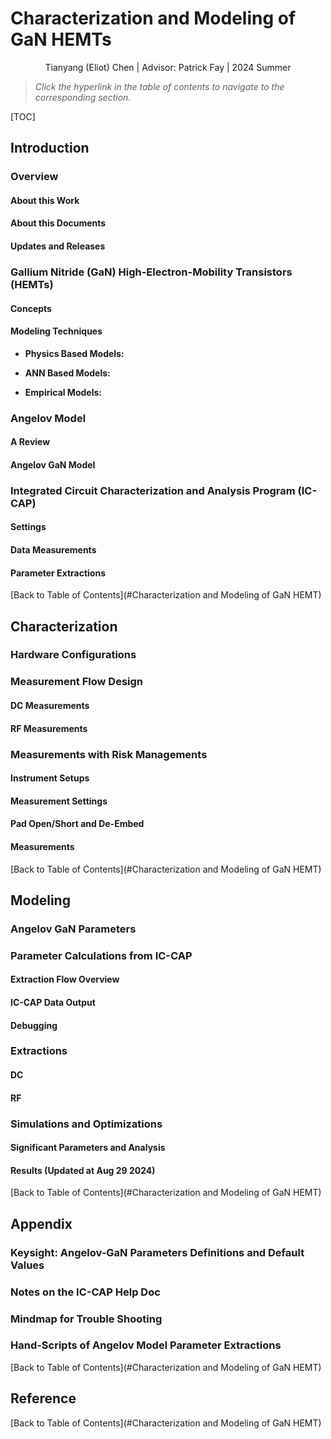 # Characterization and Modeling of GaN HEMTs

<center>Tianyang (Eliot) Chen | Advisor: Patrick Fay | 2024 Summer</center>

> *Click the hyperlink in the table of contents to navigate to the corresponding section.*

[TOC]

## Introduction

### Overview

#### About this Work

#### About this Documents

#### Updates and Releases



### Gallium Nitride (GaN) High-Electron-Mobility Transistors (HEMTs)

#### Concepts

#### Modeling Techniques

- **Physics Based Models:**

- **ANN Based Models:**

- **Empirical Models:**



### Angelov Model

#### A Review

#### Angelov GaN Model



### Integrated Circuit Characterization and Analysis Program (IC-CAP)

#### Settings

#### Data Measurements

#### Parameter Extractions



[Back to Table of Contents](#Characterization and Modeling of GaN HEMT)

<div STYLE="page-break-after: always;"></div>

## Characterization

### Hardware Configurations



### Measurement Flow Design

#### DC Measurements

#### RF Measurements



### Measurements with Risk Managements

#### Instrument Setups

#### Measurement Settings

#### Pad Open/Short and De-Embed

#### Measurements



[Back to Table of Contents](#Characterization and Modeling of GaN HEMT)

<div STYLE="page-break-after: always;"></div>

## Modeling

### Angelov GaN Parameters



### Parameter Calculations from IC-CAP 

#### Extraction Flow Overview

#### IC-CAP Data Output

#### Debugging



### Extractions

#### DC

#### RF



### Simulations and Optimizations

#### Significant Parameters and Analysis

#### Results (Updated at Aug 29 2024)



[Back to Table of Contents](#Characterization and Modeling of GaN HEMT)

<div STYLE="page-break-after: always;"></div>

## Appendix

### Keysight: Angelov-GaN Parameters Definitions and Default Values



### Notes on the IC-CAP Help Doc



### Mindmap for Trouble Shooting



### Hand-Scripts of Angelov Model Parameter Extractions



[Back to Table of Contents](#Characterization and Modeling of GaN HEMT)

<div STYLE="page-break-after: always;"></div>

## Reference



[Back to Table of Contents](#Characterization and Modeling of GaN HEMT)















<div STYLE="page-break-after: always;"></div>
